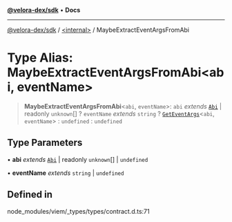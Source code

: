 [**@velora-dex/sdk**](../../README.md) • **Docs**

***

[@velora-dex/sdk](../../globals.md) / [\<internal\>](../README.md) / MaybeExtractEventArgsFromAbi

# Type Alias: MaybeExtractEventArgsFromAbi\<abi, eventName\>

> **MaybeExtractEventArgsFromAbi**\<`abi`, `eventName`\>: `abi` *extends* [`Abi`](Abi.md) \| readonly `unknown`[] ? `eventName` *extends* `string` ? [`GetEventArgs`](GetEventArgs.md)\<`abi`, `eventName`\> : `undefined` : `undefined`

## Type Parameters

• **abi** *extends* [`Abi`](Abi.md) \| readonly `unknown`[] \| `undefined`

• **eventName** *extends* `string` \| `undefined`

## Defined in

node\_modules/viem/\_types/types/contract.d.ts:71

